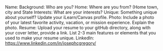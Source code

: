 Name:
Background: Who are you?
Home: Where are you from? (Home town, city and State
Interests: What are your interests?
Unique: Something unique about yourself? Update your iLearn/Canvas profile.
Photo: Include a photo of your latest favorite activity, vacation, or mission experience. Explain the photo.
Resume: Upload your resume to your gitHub directory, along with your cover letter, provide a link. List 2-3 main features or elements that you used to make your resume unique.
LinkedIn: https://www.linkedin.com/in/josephcgregory/ 
